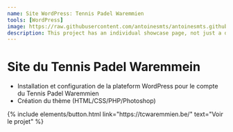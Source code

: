 ```yaml
---
name: Site WordPress: Tennis Padel Waremmien
tools: [WordPress]
image: https://raw.githubusercontent.com/antoinesmts/antoinesmts.github.io/main/_projects/Images/TC%20Waremmien.png
description: This project has an individual showcase page, not just a direct link to the project site or repo. Now you have more space to describe your awesome project!
---
```


# Site du Tennis Padel Waremmein

- Installation et configuration de la plateform WordPress pour le compte du Tennis Padel Waremmien
- Création du thème (HTML/CSS/PHP/Photoshop)

<p class="text-center">
{% include elements/button.html link="https://tcwaremmien.be/" text="Voir le projet" %}
</p>

